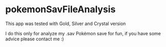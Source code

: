 # pokemonSavFileAnalysis

This app was tested with Gold, Silver and Crystal version

I do this only for analyze my .sav Pokémon save for fun, if you have some advice please contact me :)
